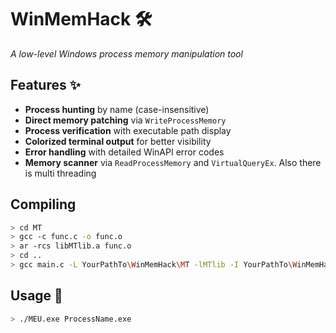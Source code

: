 # WinMemHack 🛠️  
*A low-level Windows process memory manipulation tool*

## Features ✨
- **Process hunting** by name (case-insensitive)
- **Direct memory patching** via `WriteProcessMemory`
- **Process verification** with executable path display
- **Colorized terminal output** for better visibility
- **Error handling** with detailed WinAPI error codes
- **Memory scanner** via `ReadProcessMemory` and `VirtualQueryEx`. Also there is multi threading

## Compiling
```bash
> cd MT
> gcc -c func.c -o func.o
> ar -rcs libMTlib.a func.o
> cd ..
> gcc main.c -L YourPathTo\WinMemHack\MT -lMTlib -I YourPathTo\WinMemHack\MT -o MEU.exe
```
## Usage 🚀
```bash
> ./MEU.exe ProcessName.exe
```

